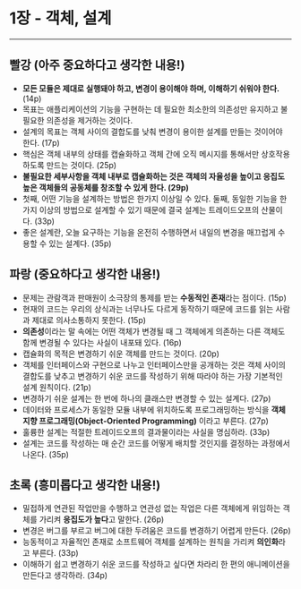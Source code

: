 # 1장 - 객체, 설계

---

## 빨강 (아주 중요하다고 생각한 내용!)

- **모든 모듈은 제대로 실행돼야 하고, 변경이 용이해야 하며, 이해하기 쉬워야 한다.** (14p)
- 목표는 애플리케이션의 기능을 구현하는 데 필요한 최소한의 의존성만 유지하고 불필요한 의존성을 제거하는 것이다.
- 설계의 목표는 객체 사이의 결합도를 낮춰 변경이 용이한 설계를 만들는 것이어야 한다. (17p)
- 핵심은 객체 내부의 상태를 캡슐화하고 객체 간에 오직 메시지를 통해서만 상호작용하도록 만드는 것이다. (25p)
- **불필요한 세부사항을 객체 내부로 캡슐화하는 것은 객체의 자율성을 높이고 응집도 높은 객체들의 공동체를 창조할 수 있게 한다. (29p)**
- 첫째, 어떤 기능을 설계하는 방법은 한가지 이상일 수 있다. 둘째, 동일한 기능을 한 가지 이상의 방법으로 설계할 수 있기 때문에 결국 설계는 트레이드오프의 산물이다. (33p)
- 좋은 설계란, 오늘 요구하는 기능을 온전히 수행하면서 내일의 변경을 매끄럽게 수용할 수 있는 설계다. (35p)

## 파랑 (중요하다고 생각한 내용!)

- 문제는 관람객과 판매원이 소극장의 통제를 받는 **수동적인 존재**라는 점이다. (15p)
- 현재의 코드는 우리의 상식과는 너무나도 다르게 동작하기 때문에 코드를 읽는 사람과 제대로 의사소통하지 못한다. (15p)
- **의존성**이라는 말 속에는 어떤 객체가 변경될 때 그 객체에게 의존하는 다른 객체도 함께 변경될 수 있다는 사실이 내포돼 있다. (16p)
- 캡슐화의 목적은 변경하기 쉬운 객체를 만드는 것이다. (20p)
- 객체를 인터페이스와 구현으로 나누고 인터페이스만을 공개하는 것은 객체 사이의 결합도를 낮추고 변경하기 쉬운 코드를 작성하기 위해 따라야 하는 가장 기본적인 설계 원칙이다. (21p)
- 변경하기 쉬운 설계는 한 번에 하나의 클래스만 변경할 수 있는 설계다. (27p)
- 데이터와 프로세스가 동일한 모듈 내부에 위치하도록 프로그래밍하는 방식을 **객체지향 프로그래밍(Object-Oriented Programming)** 이라고 부른다. (27p)
- 훌륭한 설계는 적절한 트레이드오프의 결과물이라는 사실을 명심하라. (33p)
- 설계는 코드를 작성하는 매 순간 코드를 어떻게 배치할 것인지를 결정하는 과정에서 나온다. (35p)

## 초록 (흥미롭다고 생각한 내용!)

- 밀접하게 연관된 작업만을 수행하고 연관성 없는 작업은 다른 객체에게 위임하는 객체를 가리켜 **응집도가 높다**고 말한다. (26p)
- 변경은 버그를 부르고 버그에 대한 두려움은 코드를 변경하기 어렵게 만든다. (26p)
- 능동적이고 자율적인 존재로 소프트웨어 객체를 설계하는 원칙을 가리켜 **의인화**라고 부른다. (33p)
- 이해하기 쉽고 변경하기 쉬운 코드를 작성하고 싶다면 차라리 한 편의 애니메이션을 만든다고 생각하라. (34p)
